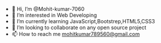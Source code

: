 - 👋 Hi, I’m @Mohit-kumar-7060
- 👀 I’m interested in Web Developing
- 🌱 I’m currently learning JavaScript,Bootstrep,HTML5,CSS3
- 💞️ I’m looking to collaborate on any open source project
- 📫 How to reach me mohitkumar789560@gmail.com

<!---
Mohit-kumar-7060/Mohit-kumar-7060 is a ✨ special ✨ repository because its `README.md` (this file) appears on your GitHub profile.
You can click the Preview link to take a look at your changes.
--->
